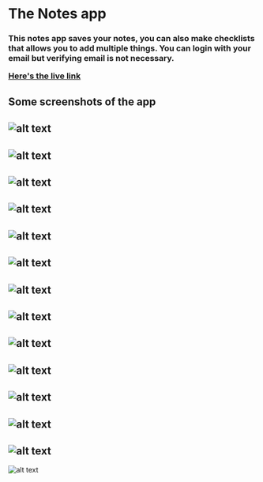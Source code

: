 <h1>The Notes app</h1>

<h3>This notes app saves your notes, you can also make checklists that 
allows you to add multiple things. You can login with your email but verifying
email is not necessary. 

<a href = "http://online-todo.herokuapp.com/" target = "_new">Here's the live link</a>

<h2>Some screenshots of the app</h2>

![alt text](/screenshots/django.png)
----------------------------------------------------------------------------------------------
![alt text](/screenshots/Screenshot(394).png)
----------------------------------------------------------------------------------------------
![alt text](/screenshots/Screenshot(395).png)
----------------------------------------------------------------------------------------------
![alt text](/screenshots/Screenshot(400).png)
----------------------------------------------------------------------------------------------
![alt text](/screenshots/Screenshot(401).png)
----------------------------------------------------------------------------------------------
![alt text](/screenshots/Screenshot(402).png)
----------------------------------------------------------------------------------------------
![alt text](/screenshots/Screenshot(403).png)
----------------------------------------------------------------------------------------------
![alt text](/screenshots/Screenshot(404).png)
----------------------------------------------------------------------------------------------
![alt text](/screenshots/Screenshot(405).png)
----------------------------------------------------------------------------------------------
![alt text](/screenshots/Screenshot(407).png)
----------------------------------------------------------------------------------------------
![alt text](/screenshots/Screenshot(408).png)
----------------------------------------------------------------------------------------------
![alt text](/screenshots/Screenshot(409).png)
----------------------------------------------------------------------------------------------
![alt text](/screenshots/Screenshot(410).png)
----------------------------------------------------------------------------------------------
![alt text](/screenshots/Screenshot(412).png)



